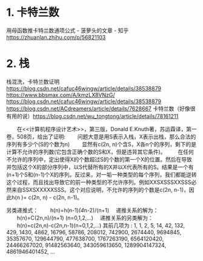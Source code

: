 # 1. 卡特兰数




用母函数推卡特兰数通项公式 - 菠萝头的文章 - 知乎
https://zhuanlan.zhihu.com/p/56821103
















# 2. 栈
栈混洗，卡特兰数证明
https://blog.csdn.net/cafuc46wingw/article/details/38538879
https://www.bbsmax.com/A/kmzLX8VNzG/
https://blog.csdn.net/cafuc46wingw/article/details/38538879
https://blog.csdn.net/ACdreamers/article/details/7628667
卡特兰数（好像很有用的说）https://blog.csdn.net/wu_tongtong/article/details/78161211

　　在<<计算机程序设计艺术>>，第三版，Donald E.Knuth著，苏运霖译，第一卷，508页，给出了证明:
　　问题大意是用S表示入栈，X表示出栈，那么合法的序列有多少个(S的个数为n)
　　显然有c(2n, n)个含S，X各n个的序列，剩下的是计算不允许的序列数(它包含正确个数的S和X，但是违背其它条件)。
　　在任何不允许的序列中，定出使得X的个数超过S的个数的第一个X的位置。然后在导致并包括这个X的部分序列中，以S代替所有的X并以X代表所有的S。结果是一个有(n+1)个S和(n-1)个X的序列。反过来，对一垢一种类型的每个序列，我们都能逆转这个过程，而且找出导致它的前一种类型的不允许序列。例如XXSXSSSXXSSS必然来自SSXSXXXXXSSS。这个对应说明，不允许的序列的个数是c(2n, n-1)，因此h(n )= c(2n, n) - c(2n, n-1)。



另类递推式：
　　h(n)=h(n-1)*(4*n-2)/(n+1)
　递推关系的解为：
　　h(n)=C(2n,n)/(n+1) (n=0,1,2,...)
　递推关系的另类解为：
　　h(n)=c(2n,n)-c(2n,n-1)(n=0,1,2,...)
   其前几项为 : 1, 1, 2, 5, 14, 42, 132, 429, 1430, 4862, 16796, 58786, 208012, 742900, 2674440, 9694845, 35357670, 129644790, 477638700, 1767263190, 6564120420, 24466267020, 91482563640, 343059613650, 1289904147324, 4861946401452, ...
   